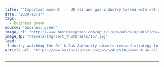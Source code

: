 ```yaml
---
title: "'Important moment' -  UK oil and gas industry tasked with net zero obligations"
date: "2020-12-17"
tags: 
  - business green
source: "business green"
image_url: "https://www.businessgreen.com/api/v1/wps/e65ca1e/081522d3-ed69-42a5-aad3-cff3601ce4eb/1/Semi-Submersible-Oil-Rig-at-Cromarty-Firth-Scotland-iStock-636942146-185x114.jpg"
image_fp: "/assets/img/post_thumbnails/167.jpg"
lead: "
 Industry watchdog the Oil & Gas Authority submits revised strategy to Parliament that for the first time includes obligation for sector to support pursuit of UK's 2050 net zero goal ..."
article_url: "https://www.businessgreen.com/news/4025136/moment-uk-oil-gas-industry-tasked-net-zero-obligations"
---
```


---
